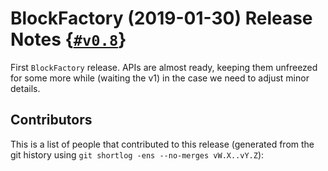 # BlockFactory (2019-01-30) Release Notes {[`#v0.8`](https://github.com/robotology/blockfactory/releases/tag/v0.8)}

First `BlockFactory` release. APIs are almost ready, keeping them unfreezed for some more while (waiting the v1) in the case we need to adjust minor details.

## Contributors

This is a list of people that contributed to this release (generated from the git history using `git shortlog -ens --no-merges vW.X..vY.Z`):

```
```
